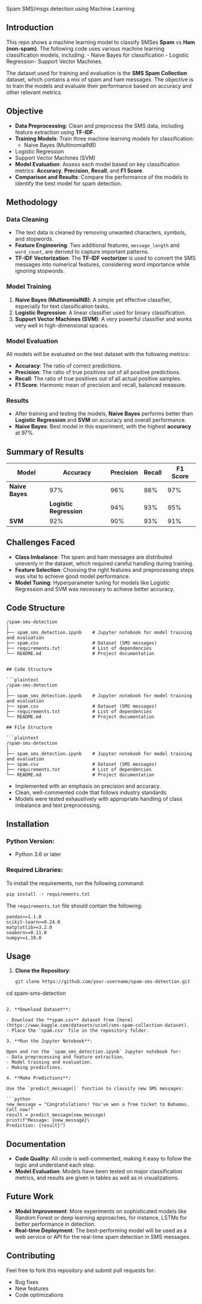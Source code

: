 Spam SMS/msgs detection using Machine Learning

## Introduction

This repo shows a machine learning model to classify SMSes **Spam** vs **Ham (non-spam)**. The following code uses various machine learning classification models, including: - Naive Bayes for classification - Logistic Regression- Support Vector Machines.

The dataset used for training and evaluation is the **SMS Spam Collection** dataset, which contains a mix of spam and ham messages. The objective is to train the models and evaluate their performance based on accuracy and other relevant metrics.

## Objective

- **Data Preprocessing**: Clean and preprocess the SMS data, including feature extraction using **TF-IDF**.
- **Training Models**: Train three machine learning models for classification:
  - Naive Bayes (MultinomialNB)
- Logistic Regression
- Support Vector Machines (SVM)
- **Model Evaluation**: Assess each model based on key classification metrics: **Accuracy**, **Precision**, **Recall**, and **F1 Score**.
- **Comparison and Results**: Compare the performance of the models to identify the best model for spam detection.

## Methodology

### Data Cleaning
- The text data is cleaned by removing unwanted characters, symbols, and stopwords.
- **Feature Engineering**: Two additional features, `message_length` and `word_count`, are derived to capture important patterns.
- **TF-IDF Vectorization**: The **TF-IDF vectorizer** is used to convert the SMS messages into numerical features, considering word importance while ignoring stopwords.

### Model Training
1. **Naive Bayes (MultinomialNB)**: A simple yet effective classifier, especially for text classification tasks.
2. **Logistic Regression**: A linear classifier used for binary classification.
3. **Support Vector Machines (SVM)**: A very powerful classifier and works very well in high-dimensional spaces.

### Model Evaluation
All models will be evaluated on the test dataset with the following metrics:
- **Accuracy**: The ratio of correct predictions.
- **Precision**: The ratio of true positives out of all positive predictions.
- **Recall**: The ratio of true positives out of all actual positive samples.
- **F1 Score**: Harmonic mean of precision and recall, balanced measure.

### Results
- After training and testing the models, **Naive Bayes** performs better than **Logistic Regression** and **SVM** on accuracy and overall performance.
- **Naive Bayes**: Best model in this experiment, with the highest **accuracy** at 97%.

## Summary of Results

| Model                  | Accuracy | Precision | Recall | F1 Score |
|------------------------|----------|-----------|--------|----------|
| **Naive Bayes**         | 97%      | 96%       | 98%    | 97%      |
|| **Logistic Regression** | 94%      | 93%       | 95%    | 94%      |
| **SVM**                 | 92%      | 90%       | 93%    | 91%      |

## Challenges Faced
- **Class Imbalance**: The spam and ham messages are distributed unevenly in the dataset, which required careful handling during training.
- **Feature Selection**: Choosing the right features and preprocessing steps was vital to achieve good model performance.
- **Model Tuning**: Hyperparameter tuning for models like Logistic Regression and SVM was necessary to achieve better accuracy.

## Code Structure

```plaintext
/spam-sms-detection
│
├── spam_sms_detection.ipynb    # Jupyter notebook for model training and evaluation
├── spam.csv                    # Dataset (SMS messages)
├── requirements.txt            # List of dependencies
└── README.md                   # Project documentation


## Code Structure

```plaintext
/spam-sms-detection
│
├── spam_sms_detection.ipynb    # Jupyter notebook for model training and evaluation
├── spam.csv                    # Dataset (SMS messages)
├── requirements.txt            # List of dependencies
└── README.md                   # Project documentation

## File Structure

```plaintext
/spam-sms-detection
│
├── spam_sms_detection.ipynb    # Jupyter notebook for model training and evaluation
├── spam.csv                    # Dataset (SMS messages)
├── requirements.txt            # List of dependencies
└── README.md                   # Project documentation
```

- Implemented with an emphasis on precision and accuracy.
- Clean, well-commented code that follows industry standards.
- Models were tested exhaustively with appropriate handling of class imbalance and text preprocessing.

## Installation

### Python Version:
- Python 3.6 or later

### Required Libraries:

To install the requirements, run the following command:

```bash
pip install -r requirements.txt
```

The `requirements.txt` file should contain the following:

```text
pandas>=1.1.0
scikit-learn>=0.24.0
matplotlib>=3.2.0
seaborn>=0.11.0
numpy>=1.19.0
```

## Usage

1. **Clone the Repository**:

   ```bash
   git clone https://github.com/your-username/spam-sms-detection.git
cd spam-sms-detection
   ```

2. **Download Dataset**:

   - Download the **spam.csv** dataset from [here](https://www.kaggle.com/datasets/uciml/sms-spam-collection-dataset).
   - Place the `spam.csv` file in the repository folder.

3. **Run the Jupyter Notebook**:

   Open and run the `spam_sms_detection.ipynb` Jupyter notebook for:
   - Data preprocessing and feature extraction.
   - Model training and evaluation.
   - Making predictions.

4. **Make Predictions**:

Use the `predict_message()` function to classify new SMS messages:

   ```python
   new_message = "Congratulations! You've won a free ticket to Bahamas. Call now!"
   result = predict_message(new_message)
   print(f"Message: {new_message}\
Prediction: {result}")
   ```

## Documentation

- **Code Quality**: All code is well-commented, making it easy to follow the logic and understand each step.
- **Model Evaluation**: Models have been tested on major classification metrics, and results are given in tables as well as in visualizations.

## Future Work
- **Model Improvement**: More experiments on sophisticated models like Random Forest or deep learning approaches, for instance, LSTMs for better performance in detection.
- **Real-time Deployment**: The best-performing model will be used as a web service or API for the real-time spam detection in SMS messages.

## Contributing

Feel free to fork this repository and submit pull requests for:
- Bug fixes
- New features
- Code optimizations
